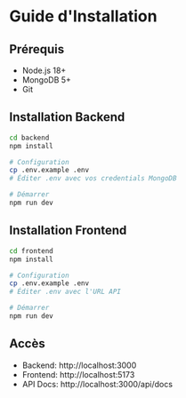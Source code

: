 # Guide d'Installation

## Prérequis
- Node.js 18+
- MongoDB 5+
- Git

## Installation Backend
```bash
cd backend
npm install

# Configuration
cp .env.example .env
# Éditer .env avec vos credentials MongoDB

# Démarrer
npm run dev
```

## Installation Frontend
```bash
cd frontend
npm install

# Configuration
cp .env.example .env
# Éditer .env avec l'URL API

# Démarrer
npm run dev
```

## Accès
- Backend: http://localhost:3000
- Frontend: http://localhost:5173
- API Docs: http://localhost:3000/api/docs
